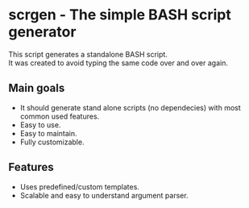 # scrgen - The simple BASH script generator

This script generates a standalone BASH script. <br>It was created to avoid
typing the same code over and over again.

## Main goals

- It should generate stand alone scripts (no dependecies) with most common used
  features.
- Easy to use.
- Easy to maintain.
- Fully customizable.

## Features

- Uses predefined/custom templates.
- Scalable and easy to understand argument parser.
